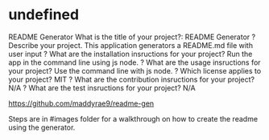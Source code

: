 # undefined
README Generator
What is the title of your project?:  README Generator
? Describe your project. This application generators a README.md file with user input
? What are the installation insructions for your project? Run the app in the command line using js node.
? What are the usage insructions for your project? Use the command line with js node.
? Which license applies to your project? MIT
? What are the contribution insructions for your project? N/A
? What are the test insructions for your project? N/A

https://github.com/maddyrae9/readme-gen

Steps are in #images folder for a walkthrough on how to create the readme using the generator.